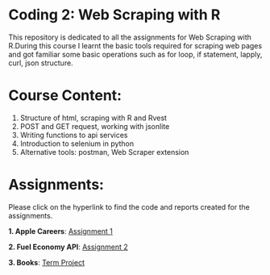# Coding 2: Web Scraping with R

This repository is dedicated to all the assignments for Web Scraping with R.During this course I learnt the basic tools required for scraping web pages and got familiar some basic operations such as for loop, if statement, lapply, curl, json structure.

# Course Content:

1. Structure of html, scraping with R and Rvest
2. POST and GET request, working with jsonlite
3. Writing functions to api services
4. Introduction to selenium in python
5. Alternative tools: postman, Web Scraper extension

# Assignments:

Please click on the hyperlink to find the code and reports created for the assignments.

**1. Apple Careers**: [Assignment 1](https://github.com/nawalhasan/CEU_Web-Scraping-R/tree/main/assignment1)

**2. Fuel Economy API**: [Assignment 2](https://github.com/nawalhasan/CEU_Web-Scraping-R/tree/main/assignment2)

**3. Books**: [Term Project](https://github.com/nawalhasan/CEU_Web-Scraping-R/tree/main/finalproject)

